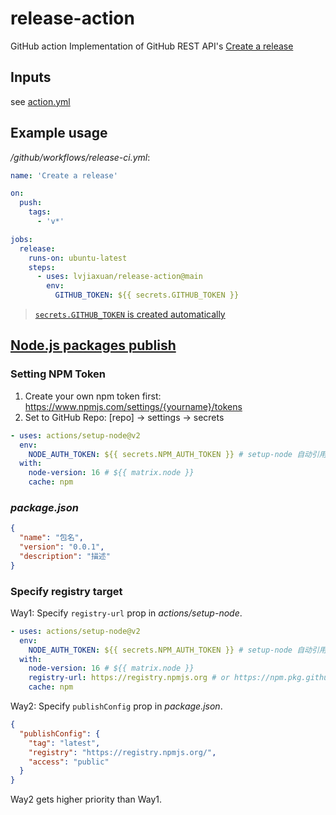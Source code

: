 # release-action

GitHub action Implementation of GitHub REST API's [Create a release](https://docs.github.com/en/rest/releases/releases#create-a-release)

## Inputs

see [action.yml](./action.yml)

## Example usage

*/github/workflows/release-ci.yml*:
```yml
name: 'Create a release'

on:
  push:
    tags:
      - 'v*'

jobs:
  release:
    runs-on: ubuntu-latest
    steps:
      - uses: lvjiaxuan/release-action@main
        env:
          GITHUB_TOKEN: ${{ secrets.GITHUB_TOKEN }}
```

> [`secrets.GITHUB_TOKEN` is created automatically](https://docs.github.com/cn/actions/security-guides/automatic-token-authentication)

## [Node.js packages publish](https://docs.github.com/cn/actions/publishing-packages/publishing-nodejs-packages)

### Setting NPM Token

1. Create your own npm token first: https://www.npmjs.com/settings/{yourname}/tokens
1. Set to GitHub Repo: [repo] -> settings -> secrets

```yml
- uses: actions/setup-node@v2
  env:
    NODE_AUTH_TOKEN: ${{ secrets.NPM_AUTH_TOKEN }} # setup-node 自动引用,用于创建 *.npmrc*
  with:
    node-version: 16 # ${{ matrix.node }}
    cache: npm
```

### *package.json*

```json
{
  "name": "包名",
  "version": "0.0.1",
  "description": "描述"
}
```

### Specify registry target

Way1: Specify `registry-url` prop in *actions/setup-node*.
```yml
- uses: actions/setup-node@v2
  env:
    NODE_AUTH_TOKEN: ${{ secrets.NPM_AUTH_TOKEN }} # setup-node 自动引用,用于创建 *.npmrc*
  with:
    node-version: 16 # ${{ matrix.node }}
    registry-url: https://registry.npmjs.org # or https://npm.pkg.github.com(uses env.GITHUB_TOKEN)
    cache: npm
```

Way2: Specify `publishConfig` prop in *package.json*.
```json
{
  "publishConfig": {
    "tag": "latest",
    "registry": "https://registry.npmjs.org/",
    "access": "public"
  }
}
```

Way2 gets higher priority than Way1.